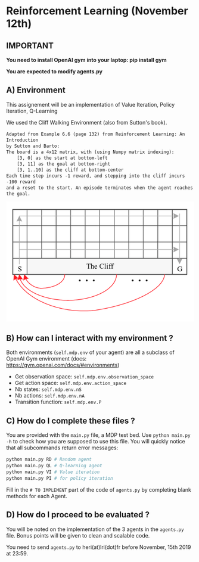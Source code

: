 # Reinforcement Learning (November 12th)

## IMPORTANT
**You need to install OpenAI gym into your laptop: pip install gym**


**You are expected to modify agents.py**

## A) Environment

  This assignement will be an implementation of Value Iteration, Policy Iteration, Q-Learning

We used the Cliff Walking Environment (also from Sutton's book).

    Adapted from Example 6.6 (page 132) from Reinforcement Learning: An Introduction
    by Sutton and Barto:
    The board is a 4x12 matrix, with (using Numpy matrix indexing):
        [3, 0] as the start at bottom-left
        [3, 11] as the goal at bottom-right
        [3, 1..10] as the cliff at bottom-center
    Each time step incurs -1 reward, and stepping into the cliff incurs -100 reward
    and a reset to the start. An episode terminates when the agent reaches the goal.

![image not found:](cliff.png "Cliff Walking Environment")



## B) How can I interact with my environment ?
Both environments (`self.mdp.env` of your agent) are all a subclass of OpenAI
Gym environment (docs: https://gym.openai.com/docs/#environments)
* Get observation space: `self.mdp.env.observation_space`
* Get action space: `self.mdp.env.action_space`
* Nb states: `self.mdp.env.nS`
* Nb actions: `self.mdp.env.nA`
* Transition function: `self.mdp.env.P`


## C) How do I complete these files ?

You are provided with the `main.py` file, a MDP test bed. Use `python main.py -h`
to check how you are supposed to use this file. You will quickly notice that all
subcommands return error messages:

```bash
python main.py RD # Random agent
python main.py QL # Q-learning agent
python main.py VI # Value iteration
python main.py PI # for policy iteration
```

Fill in the `# TO IMPLEMENT` part of the
code of `agents.py` by completing blank methods for each Agent.


## D) How do I proceed to be evaluated ?

You will be noted on the implementation of the 3 agents in the `agents.py` file.
Bonus points will be given to clean and scalable code.

You need to send `agents.py` to heri(at)lri(dot)fr before November, 15th 2019 at 23:59. 
